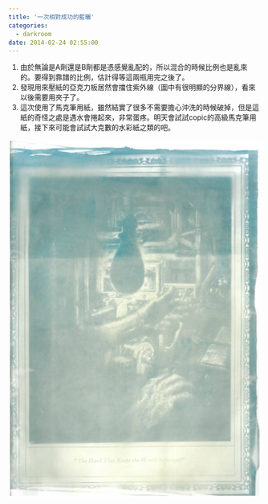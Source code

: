 ```yaml
---
title: '一次相對成功的藍曬'
categories:
  - darkroom
date: 2014-02-24 02:55:00
---
```


1.  由於無論是A劑還是B劑都是憑感覺亂配的，所以混合的時候比例也是亂來的。要得到靠譜的比例，估計得等這兩瓶用完之後了。
2. 發現用來壓紙的亞克力板居然會擋住紫外線（圖中有很明顯的分界線），看來以後需要用夾子了。
3. 這次使用了馬克筆用紙，雖然結實了很多不需要擔心沖洗的時候破掉，但是這紙的奇怪之處是遇水會捲起來，非常蛋疼。明天會試試copic的高級馬克筆用紙，接下來可能會試試大克數的水彩紙之類的吧。

![](/imgs/2014022401/01.png)
